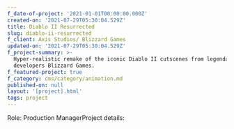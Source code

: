 ```yaml
---
f_date-of-project: '2021-01-01T00:00:00.000Z'
created-on: '2021-07-29T05:30:04.529Z'
title: Diablo II Resurrected
slug: diablo-ii-resurrected
f_client: Axis Studios/ Blizzard Games
updated-on: '2021-07-29T05:30:04.529Z'
f_project-summary: >-
  Hyper-realistic remake of the iconic Diablo II cutscenes from legendary
  developers Blizzard Games.
f_featured-project: true
f_category: cms/category/animation.md
published-on: null
layout: '[project].html'
tags: project
---
```


Role: Production ManagerProject details:
